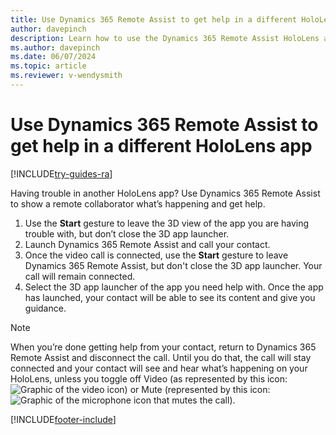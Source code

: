 ```yaml
---
title: Use Dynamics 365 Remote Assist to get help in a different HoloLens app
author: davepinch
description: Learn how to use the Dynamics 365 Remote Assist HoloLens app to get help in a different HoloLens app.
ms.author: davepinch
ms.date: 06/07/2024
ms.topic: article
ms.reviewer: v-wendysmith
---
```


# Use Dynamics 365 Remote Assist to get help in a different HoloLens app

[!INCLUDE[try-guides-ra](../includes/try-guides-ra.md)]

Having trouble in another HoloLens app? Use Dynamics 365 Remote Assist to show a remote collaborator what’s happening and get help.

1.	Use the **Start** gesture to leave the 3D view of the app you are having trouble with, but don’t close the 3D app launcher.
2.	Launch Dynamics 365 Remote Assist and call your contact.
3.	Once the video call is connected, use the **Start** gesture to leave Dynamics 365 Remote Assist, but don't close the 3D app launcher. Your call will remain connected.
4.	Select the 3D app launcher of the app you need help with. Once the app has launched, your contact will be able to see its content and give you guidance.

> [!Note]
> When you’re done getting help from your contact, return to Dynamics 365 Remote Assist and disconnect the call. Until you do that, the call will stay connected and your contact will see and hear what’s happening on your HoloLens, unless you toggle off Video (as represented by this icon: ![Graphic of the video icon](media/RAHL_Video.png "Video")) or Mute (represented by this icon: ![Graphic of the microphone icon that mutes the call](media/RAHL_Microphone.png "Mute")). 


[!INCLUDE[footer-include](../includes/footer-banner.md)]

